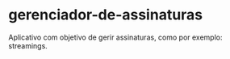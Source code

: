 # gerenciador-de-assinaturas

Aplicativo com objetivo de gerir assinaturas, como por exemplo: streamings.
